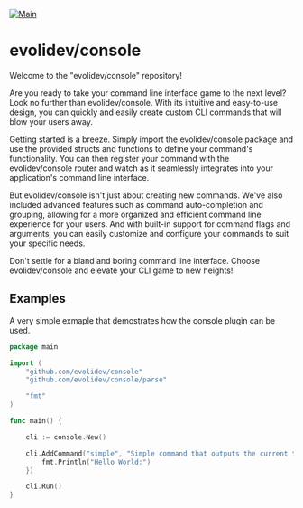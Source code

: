 [![Main](https://github.com/evolidev/console/actions/workflows/test.yml/badge.svg)](https://github.com/evolidev/console/actions/workflows/test.yml)

# evolidev/console

Welcome to the "evolidev/console" repository!

Are you ready to take your command line interface game to the next level? Look no further than evolidev/console. With its intuitive and easy-to-use design, you can quickly and easily create custom CLI commands that will blow your users away.

Getting started is a breeze. Simply import the evolidev/console package and use the provided structs and functions to define your command's functionality. You can then register your command with the evolidev/console router and watch as it seamlessly integrates into your application's command line interface.

But evolidev/console isn't just about creating new commands. We've also included advanced features such as command auto-completion and grouping, allowing for a more organized and efficient command line experience for your users. And with built-in support for command flags and arguments, you can easily customize and configure your commands to suit your specific needs.

Don't settle for a bland and boring command line interface. Choose evolidev/console and elevate your CLI game to new heights!

## Examples

A very simple exmaple that demostrates how the console plugin can be used.
```go
package main

import (
    "github.com/evolidev/console"
    "github.com/evolidev/console/parse"

    "fmt"
)

func main() {

    cli := console.New()

    cli.AddCommand("simple", "Simple command that outputs the current time", func(c *parse.ParsedCommand) {
        fmt.Println("Hello World:")
    })

    cli.Run()
}

```
